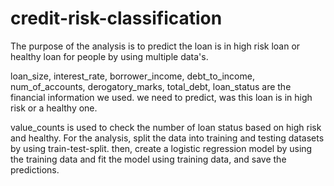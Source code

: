 # credit-risk-classification
The purpose of the analysis is to predict the loan is in high risk loan or healthy loan for people by using multiple data's.

loan_size, interest_rate, borrower_income, debt_to_income, num_of_accounts, derogatory_marks, total_debt, loan_status are the financial information we used. we need to predict, was this loan is in high risk or a healthy one.

value_counts is used to check the number of loan status based on high risk and healthy.
For the analysis, split the data into training and testing datasets by using train-test-split. then, create a logistic regression model by using the training data and fit the model using training data, and save the predictions.